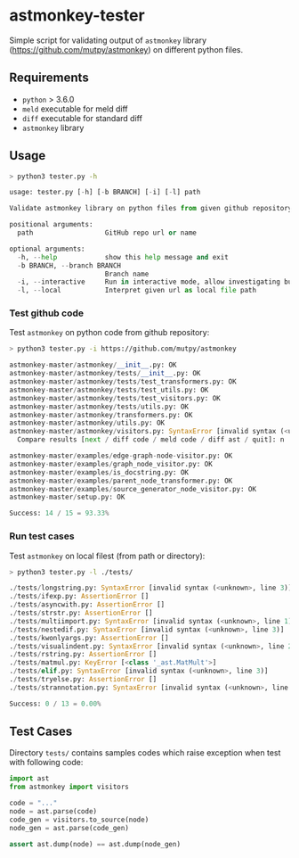 # astmonkey-tester #


Simple script for validating output of `astmonkey` library (https://github.com/mutpy/astmonkey) on different python files.

## Requirements ##

* `python` > 3.6.0
* `meld` executable for meld diff
* `diff` executable for standard diff
* `astmonkey` library

## Usage ##

```bash
> python3 tester.py -h
```

```python
usage: tester.py [-h] [-b BRANCH] [-i] [-l] path

Validate astmonkey library on python files from given github repository.

positional arguments:
  path                  GitHub repo url or name

optional arguments:
  -h, --help            show this help message and exit
  -b BRANCH, --branch BRANCH
                        Branch name
  -i, --interactive     Run in interactive mode, allow investigating bugs
  -l, --local           Interpret given url as local file path
```

### Test github code ###
Test `astmonkey` on python code from github repository:

```bash
> python3 tester.py -i https://github.com/mutpy/astmonkey
```

```python
astmonkey-master/astmonkey/__init__.py: OK
astmonkey-master/astmonkey/tests/__init__.py: OK
astmonkey-master/astmonkey/tests/test_transformers.py: OK
astmonkey-master/astmonkey/tests/test_utils.py: OK
astmonkey-master/astmonkey/tests/test_visitors.py: OK
astmonkey-master/astmonkey/tests/utils.py: OK
astmonkey-master/astmonkey/transformers.py: OK
astmonkey-master/astmonkey/utils.py: OK
astmonkey-master/astmonkey/visitors.py: SyntaxError [invalid syntax (<unknown>, line 59)]
  Compare results [next / diff code / meld code / diff ast / quit]: n

astmonkey-master/examples/edge-graph-node-visitor.py: OK
astmonkey-master/examples/graph_node_visitor.py: OK
astmonkey-master/examples/is_docstring.py: OK
astmonkey-master/examples/parent_node_transformer.py: OK
astmonkey-master/examples/source_generator_node_visitor.py: OK
astmonkey-master/setup.py: OK

Success: 14 / 15 = 93.33%
```

### Run test cases ###
Test `astmonkey` on local filest (from path or directory):

```bash
> python3 tester.py -l ./tests/
```

```python
./tests/longstring.py: SyntaxError [invalid syntax (<unknown>, line 3)]
./tests/ifexp.py: AssertionError []
./tests/asyncwith.py: AssertionError []
./tests/strstr.py: AssertionError []
./tests/multiimport.py: SyntaxError [invalid syntax (<unknown>, line 1)]
./tests/nestedif.py: SyntaxError [invalid syntax (<unknown>, line 3)]
./tests/kwonlyargs.py: AssertionError []
./tests/visualindent.py: SyntaxError [invalid syntax (<unknown>, line 2)]
./tests/rstring.py: AssertionError []
./tests/matmul.py: KeyError [<class '_ast.MatMult'>]
./tests/elif.py: SyntaxError [invalid syntax (<unknown>, line 3)]
./tests/tryelse.py: AssertionError []
./tests/strannotation.py: SyntaxError [invalid syntax (<unknown>, line 1)]

Success: 0 / 13 = 0.00%
```


## Test Cases ##
Directory `tests/` contains samples codes which raise exception when test with following code:
```python
import ast
from astmonkey import visitors

code = "..."
node = ast.parse(code)
code_gen = visitors.to_source(node)
node_gen = ast.parse(code_gen)

assert ast.dump(node) == ast.dump(node_gen)
```

